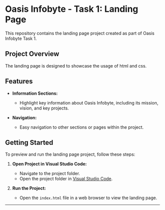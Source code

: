 # Oasis Infobyte - Task 1: Landing Page

This repository contains the landing page project created as part of Oasis Infobyte Task 1.

## Project Overview

The landing page is designed to showcase the usage of html and css.

## Features

- **Information Sections:**
  - Highlight key information about Oasis Infobyte, including its mission, vision, and key projects.

- **Navigation:**
  - Easy navigation to other sections or pages within the project.

## Getting Started

To preview and run the landing page project, follow these steps:

1. **Open Project in Visual Studio Code:**
   - Navigate to the project folder.
   - Open the project folder in [Visual Studio Code](https://code.visualstudio.com/download).

2. **Run the Project:**
   - Open the `index.html` file in a web browser to view the landing page.


---
